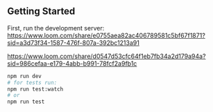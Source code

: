 ## Getting Started

First, run the development server:
https://www.loom.com/share/e0755aea82ac406789581c5bf67f1871?sid=a3d73f34-1587-476f-807a-392bc1213a91

https://www.loom.com/share/d0547d53cfc64f1eb7fb34a2d179a94a?sid=986cefaa-e179-4abb-b991-78fcf2a9fb1c

```bash
npm run dev
# for tests run:
npm run test:watch
# or
npm run test

```
